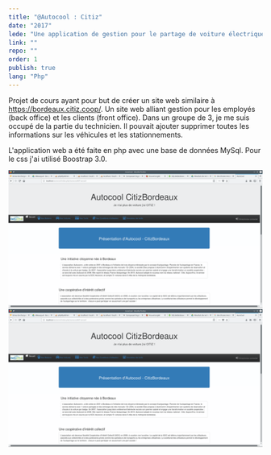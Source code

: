 ```yaml
---
title: "@Autocool : Citiz"
date: "2017"
lede: "Une application de gestion pour le partage de voiture électriques."
link: ""
repo: ""
order: 1
publish: true
lang: "Php"
---
```


Projet de cours ayant pour but de créer un site web similaire à https://bordeaux.citiz.coop/.
Un site web alliant gestion pour les employés (back office) et les clients (front office). Dans un groupe
de 3, je me suis occupé de la partie du technicien. Il pouvait ajouter supprimer toutes les informations
sur les véhicules et les stationnements. 

L'application web a été faite en php avec une base de données MySql. Pour le css j'ai
utilisé Boostrap 3.0. 

<div class="blog-inset">
  <hidden>
    <img src='projet6.png' />
    <img src='projet6.png' />
  </hidden>
  <zoom-image src='projet6.png' zoomSrc='projet6.png' ></zoom-image>
</div>